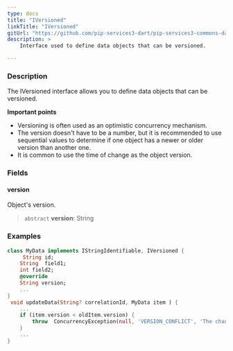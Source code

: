 ```yaml
---
type: docs
title: "IVersioned"
linkTitle: "IVersioned"
gitUrl: "https://github.com/pip-services3-dart/pip-services3-commons-dart"
description: > 
    Interface used to define data objects that can be versioned.

---
```


### Description

The IVersioned interface allows you to define data objects that can be versioned.

**Important points**

- Versioning is often used as an optimistic concurrency mechanism.
- The version doesn't have to be a number, but it is recommended to use sequential values to determine if one object has a newer or older version than another one.
- It is common to use the time of change as the object version.

### Fields

<span class="hide-title-link">

#### version
Object's version.
> `abstract` **version**: String

</span>


### Examples
```dart
class MyData implements IStringIdentifiable, IVersioned {
     String id;
    String  field1;
    int field2;
    @override
    String version;
    ...
}
 void updateData(String? correlationId, MyData item ) {
    ...
    if (item.version < oldItem.version) {
        throw  ConcurrencyException(null, 'VERSION_CONFLICT', 'The change has older version stored value');
    }
    ...
}
```
